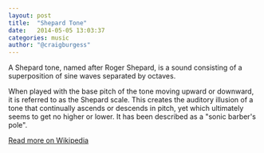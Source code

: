 ```yaml
---
layout: post
title:  "Shepard Tone"
date:   2014-05-05 13:03:37
categories: music
author: "@craigburgess"
---
```

A Shepard tone, named after Roger Shepard, is a sound consisting of a superposition of sine waves separated by octaves. 

When played with the base pitch of the tone moving upward or downward, it is referred to as the Shepard scale. This creates the auditory illusion of a tone that continually ascends or descends in pitch, yet which ultimately seems to get no higher or lower. It has been described as a "sonic barber's pole".

[Read more on Wikipedia][1]

[1]: http://en.wikipedia.org/wiki/Shepard_tone
